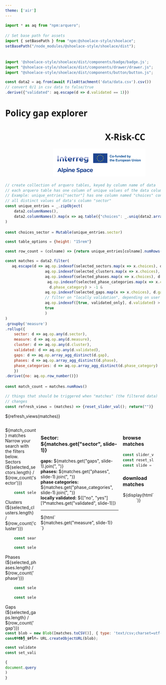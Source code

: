 ```yaml
---
theme: ['air']
---
```


<link rel="stylesheet" href="custom.css">
<link rel="stylesheet" href="assets/shoelace-light.css">

<script defer src="assets/fontawesome/fontawesome.js"></script>
<script defer src="assets/fontawesome/solid.js"></script>

```js   
import * as aq from "npm:arquero";

// Set base path for assets
import { setBasePath } from "npm:@shoelace-style/shoelace";
setBasePath("/node_modules/@shoelace-style/shoelace/dist");


import '@shoelace-style/shoelace/dist/components/badge/badge.js';
import "@shoelace-style/shoelace/dist/components/drawer/drawer.js";
import "@shoelace-style/shoelace/dist/components/button/button.js";

```

```js
const data2 = aq.from(await FileAttachment('data/data.csv').csv())
// convert 0/1 in csv data to false/true
.derive({"validated": aq.escape(d => d.validated == 1)})
```


<div class="grid grid-cols-4" style="width:90%; font-family:sans; align-items:start">
  <div class="grid-colspan-2"><h1>Policy gap explorer</h1></div>
  <div style="text-align:right"><h1 style="align:middle">X-Risk-CC</h1></div>
  <div style="text-align:right"><img src="assets/ASP_21-27_Logo-Standard.png" width="300"></div>
</div>


```js
// create collection of arquero tables, keyed by column name of data
// each arquero table has one column of unique values of the data column
// Example: unique_entries["sector"] has one column named "choices" containing
// all distinct values of data's column "sector"
const unique_entries = _.zipObject(
    data2.columnNames(),
    data2.columnNames().map(x => aq.table({"choices": _.uniq(data2.array(x))}))
)

const choices_sector = Mutable(unique_entries.sector)


```



```js
const table_options = {height: "15rem"}
```



```js
const row_count = (colname) => {return unique_entries[colname].numRows()}
```

```js
const matches = data2.filter(
   aq.escape(d => aq.op.indexof(selected_sectors.map(x => x.choices), d.sector) > -1 &
                  aq.op.indexof(selected_clusters.map(x => x.choices), d.cluster) > -1 &
                  aq.op.indexof(selected_phases.map(x => x.choices), d.phase) > -1 &
                   aq.op.indexof(selected_phase_categories.map(x => x.choices), 
                    d.phase_category) > -1 &
                  aq.op.indexof(selected_gaps.map(x => x.choices), d.gap) > -1 &
                  // filter on "locally validation", depending on user's choice (switch)
                  aq.op.indexof([true, validated_only], d.validated) > -1 &
                  true
                  )
)
.groupby('measure')
.rollup({
    sector: d => aq.op.any(d.sector),
    measure: d => aq.op.any(d.measure),
    cluster: d => aq.op.any(d.cluster),
    validated: d => aq.op.any(d.validated),
    gaps: d => aq.op.array_agg_distinct(d.gap),
    phases: d => aq.op.array_agg_distinct(d.phase),
    phase_categories: d => aq.op.array_agg_distinct(d.phase_category)
    })
.derive({no: aq.op.row_number()})

const match_count = matches.numRows()

```

```js
// things that should be triggered when "matches" (the filtered data)
// changes
const refresh_views = (matches) => {reset_slider_val(); return("")}
```

${refresh_views(matches)}

<div style="display:grid;
    grid-template-columns: 20% 50% 20%;
    gap:1em;">
    <div><!-- first row, left column --></div>
    <!-- center column: -->
    <div>
</div>

<div></div><!-- first row, right column -->


<!-- second row, left column: -->
<div class="card" style="height:40rem">
<sl-badge variant="success" pill>${match_count}</sl-badge> matches

<div class="note" label="Filter">Narrow your search with the filters below.</div>

<sl-details>
    <div slot="summary">Sectors (${selected_sectors.length} / ${row_count('sector')})</div>
    

```js
    const selected_sectors = view(Inputs.table(choices_sector, {required: true})); 
```
    

  </sl-details>
  <sl-details>
    <div slot="summary">Clusters (${selected_clusters.length} / ${row_count('cluster')})</div>

```js
    const searched_clusters = view(Inputs.search(unique_entries.cluster));
```

```js
    const selected_clusters = view(Inputs.table(searched_clusters));
```

</sl-details>
<sl-details>
<div slot="summary">Phases (${selected_phases.length} / ${row_count('phase')})</div>
    <div class="grid-cols-2">

```js
    const selected_phases = view(Inputs.table(unique_entries.phase));  
```

```js
    const selected_phase_categories = view(Inputs.table(unique_entries.phase_category));
```  

</div>
</sl-details>
<sl-details>
    <div slot="summary">Gaps (${selected_gaps.length} / ${row_count('gap')})</div>   

```js
    const selected_gaps = view(Inputs.table(unique_entries.gap, table_options));
```
</sl-details>

<!-- <div class="note" label="Validated?">Show only locally validated measures.</div> -->
<sl-switch help-text="locally validated measures only" id="switch_validation"></sl-switch>

```js
const validated_only = Mutable(false)
const set_validated_only = (x) => {validated_only.value = x;}
```

```js
{
document.querySelector("#switch_validation").addEventListener("sl-change", e => {set_validated_only(e.target.checked); return ("")}
)
}
```

</div>
  <!-- center column -->

  <div>
        <div class="grid grid-cols-2">
            <div><h3>Sector: ${matches.get("sector", slide-1)}</h3></div>
            <!-- <div class="brief">
                <dl>    
                    <dt>gaps:</dt><dd>${matches.get("gaps", slide)}</dd>
                    <dt>phases:</dt><dd>${matches.get("phases", slide).join(", ")}</dd>
                    <dt>phase categories:</dt><dd>${matches.get("phase_categories", slide).join(",  ")}</dd>
                    <dt>locally validated:</dt><dd>${["no", "yes"][Boolean(matches.get("validated", slide))]}</dd>    
                </dl>  
            </div> -->
        </div>
        <div class="grid grid-cols-4 brief">
        <div><strong>gaps:</strong> ${matches.get("gaps", slide-1).join(", ")}</div>
        <div><strong>phases:</strong> ${matches.get("phases", slide-1).join(", ")}</div>
        <div><strong>phase categories:</strong> ${matches.get("phase_categories", slide-1).join(", ")}</div>
        <div><strong>locally validated:</strong> ${["no", "yes"][1*matches.get("validated", slide-1)]}</div>
        </div>
    <hr/>
    ${html`<div class="note" label="# ${slide}"> ${matches.get("measure", slide-1)}</div>`}
  </div>
<!-- right column -->
<div>
    <div class="card">
    <h3>browse matches</h3>

```js
const slider_val = Mutable(1)
const reset_slider_val = () => slider_val.value = 1
const slide = view(Inputs.range([1, match_count], {value: slider_val.value, step: 1}))
```


</div>
    <div class="card">
        <h3>download matches</h3>
        <div style="text-align:center">
            ${display(html`<sl-button aria-label="download suggestions" size="large" href="${obj_url}" download="result" circle><i class="fa fa-download"></i></sl-button>`)}
        </div>
    </div>
</div>

</div>




<div class="grid grid-cols-1">

</div>



```js
const blob = new Blob([matches.toCSV()], { type: 'text/csv;charset=utf-8,' });
const obj_url = URL.createObjectURL(blob);
```

